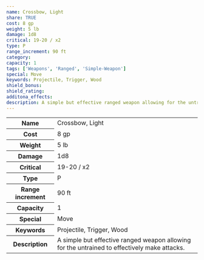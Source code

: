```yaml
---
name: Crossbow, Light
share: TRUE
cost: 8 gp
weight: 5 lb
damage: 1d8
critical: 19-20 / x2
type: P
range_increment: 90 ft
category: 
capacity: 1
tags: ['Weapons', 'Ranged', 'Simple-Weapon']
special: Move
keywords: Projectile, Trigger, Wood
shield_bonus: 
shield_rating: 
additona_effects: 
description: A simple but effective ranged weapon allowing for the untrained to effectively make attacks.
---
```

<p><span style="overflow-x: auto;"><table><tbody><tr><th>Name</th><td>Crossbow, Light</td></tr><tr><th>Cost</th><td>8 gp</td></tr><tr><th>Weight</th><td>5 lb</td></tr><tr><th>Damage</th><td>1d8</td></tr><tr><th>Critical</th><td>19-20 / x2</td></tr><tr><th>Type</th><td>P</td></tr><tr><th>Range increment</th><td>90 ft</td></tr><tr><th>Capacity</th><td>1</td></tr><tr><th>Special</th><td>Move</td></tr><tr><th>Keywords</th><td>Projectile, Trigger, Wood</td></tr><tr><th>Description</th><td>A simple but effective ranged weapon allowing for the untrained to effectively make attacks.</td></tr></tbody></table></span></p>